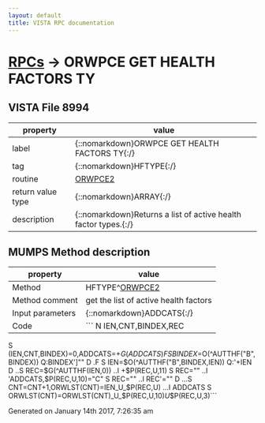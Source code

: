 ```yaml
---
layout: default
title: VISTA RPC documentation
---
```




# [RPCs](TableOfContent.md) &#8594; ORWPCE GET HEALTH FACTORS TY 


 ## VISTA File 8994
 property | value 
--- | --- 
 label | {::nomarkdown}ORWPCE GET HEALTH FACTORS TY{:/}
 tag | {::nomarkdown}HFTYPE{:/}
 routine | [ORWPCE2](http://code.osehra.org/dox/Routine_ORWPCE2_source.html)
 return value type | {::nomarkdown}ARRAY{:/}
 description | {::nomarkdown}Returns a list of active health factor types.{:/}


## MUMPS Method description

 property | value 
 --- | --- 
 Method | HFTYPE^[ORWPCE2](http://code.osehra.org/dox/Routine_ORWPCE2_source.html)
 Method comment | get the list of active  health factors
 Input parameters | {::nomarkdown}ADDCATS{:/}
 Code | ```  N IEN,CNT,BINDEX,REC
 S (IEN,CNT,BINDEX)=0,ADDCATS=+$G(ADDCATS)
 F  S BINDEX=$O(^AUTTHF("B",BINDEX)) Q:BINDEX']""  D
 .F  S IEN=$O(^AUTTHF("B",BINDEX,IEN)) Q:'+IEN  D
 ..S REC=$G(^AUTTHF(IEN,0))
 ..I +$P(REC,U,11) S REC=""
 ..I 'ADDCATS,$P(REC,U,10)="C" S REC=""
 ..I REC'="" D
 ...S CNT=CNT+1,ORWLST(CNT)=IEN_U_$P(REC,U)
 ...I ADDCATS S ORWLST(CNT)=ORWLST(CNT)_U_$P(REC,U,10)_U_$P(REC,U,3)```




 Generated on January 14th 2017, 7:26:35 am